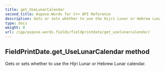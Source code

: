 ```yaml
---
title: get_UseLunarCalendar
second_title: Aspose.Words for C++ API Reference
description: Gets or sets whether to use the Hijri Lunar or Hebrew Lunar calendar. 
type: docs
weight: 0
url: /cpp/aspose.words.fields/fieldprintdate/get_uselunarcalendar/
---
```

## FieldPrintDate.get_UseLunarCalendar method


Gets or sets whether to use the Hijri Lunar or Hebrew Lunar calendar. 

